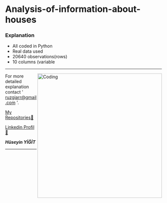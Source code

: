 # Analysis-of-information-about-houses

### Explanation

  - All coded in Python
  - Real data used
  - 20640 observations(rows)
  - 10 columns (variable

---
 
<img align="right" alt="Coding" width="400" src="https://static.wixstatic.com/media/e943bd_92609634e26e492cae46723ad7eef8ba~mv2.gif">



For more detailed explanation contact ' ruzgiarr@gmail.com '.



[My Repositories👀](https://github.com/ruzgiiar?tab=repositories)



[Linkedin Profil👀](https://www.linkedin.com/in/h%C3%BCseyin-yi%C4%9Fit-34562226b/)



***Hüseyin YİĞİT***

---
